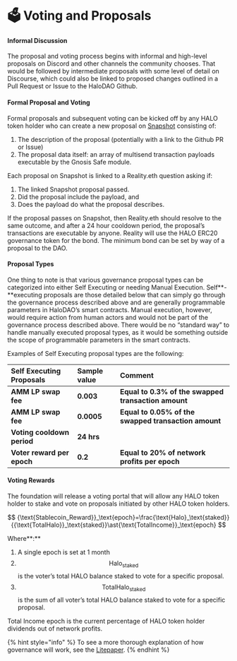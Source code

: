 # 🗳 Voting and Proposals

#### **Informal Discussion**

The proposal and voting process begins with informal and high-level proposals on Discord and other channels the community chooses. That would be followed by intermediate proposals with some level of detail on Discourse, which could also be linked to proposed changes outlined in a Pull Request or Issue to the HaloDAO Github.

#### **Formal Proposal and Voting**

Formal proposals and subsequent voting can be kicked off by any HALO token holder who can create a new proposal on [Snapshot](https://snapshot.page/#/) consisting of:

1. The description of the proposal \(potentially with a link to the Github PR or Issue\) 
2. The proposal data itself: an array of multisend transaction payloads executable by the Gnosis Safe module.

Each proposal on Snapshot is linked to a Reality.eth question asking if:

1. The linked Snapshot proposal passed.
2. Did the proposal include the payload, and 
3. Does the payload do what the proposal describes.

If the proposal passes on Snapshot, then Reality.eth should resolve to the same outcome, and after a 24 hour cooldown period, the proposal’s transactions are executable by anyone. Reality will use the HALO ERC20 governance token for the bond. The minimum bond can be set by way of a proposal to the DAO.

#### **Proposal Types**

One thing to note is that various governance proposal types can be categorized into either Self Executing or needing Manual Execution. Self**-**executing proposals are those detailed below that can simply go through the governance process described above and are generally programmable parameters in HaloDAO’s smart contracts. Manual execution, however, would require action from human actors and would not be part of the governance process described above. There would be no “standard way” to handle manually executed proposal types, as it would be something outside the scope of programmable parameters in the smart contracts.

Examples of Self Executing proposal types are the following:

| **Self Executing Proposals** | **Sample value** | **Comment** |
| :--- | :--- | :--- |
| **AMM LP swap fee** | **0.003** | **Equal to 0.3% of the swapped transaction amount** |
| **AMM LP swap fee** | **0.0005** | **Equal to 0.05% of the swapped transaction amount** |
| **Voting cooldown period** | **24 hrs** |  |
| **Voter reward per epoch** | **0.2** | **Equal to 20% of network profits per epoch** |

#### Voting Rewards

The foundation will release a voting portal that will allow any HALO token holder to stake and vote on proposals initiated by other HALO token holders. 

$$
{\text{Stablecoin_Reward}}_\text{epoch}=\frac{\text{Halo}_\text{staked}}{{\text{TotalHalo}}_\text{staked}}\ast{\text{TotalIncome}}_\text{epoch}
$$

Where**:**

1. A single epoch is set at 1 month
2. $$\text{Halo}_\text{staked}$$ is the voter’s total HALO balance staked to vote for a specific proposal.
3. $$\text{TotalHalo}_\text{staked}$$is the sum of all voter’s total HALO balance staked to vote for a specific proposal.

Total Income epoch is the current percentage of HALO token holder dividends out of network profits.

{% hint style="info" %}
To see a more thorough explanation of how governance will work, see the [Litepaper](https://www.halodao.com/litepaper). 
{% endhint %}




